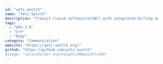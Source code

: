 ```yaml
---
id: "yeti-switch"
name: "Yeti-Switch"
description: "Transit class4 softswitch(SBC) with integrated billing and routing engine and REST API."
tags:
  - "GPL-2.0"
  - "C++"
  - "Ruby"
category: "Communication"
website: "https://yeti-switch.org/"
github: "https://github.com/yeti-switch"
#image: "/placeholder.svg?height=300&width=400"
---
```


